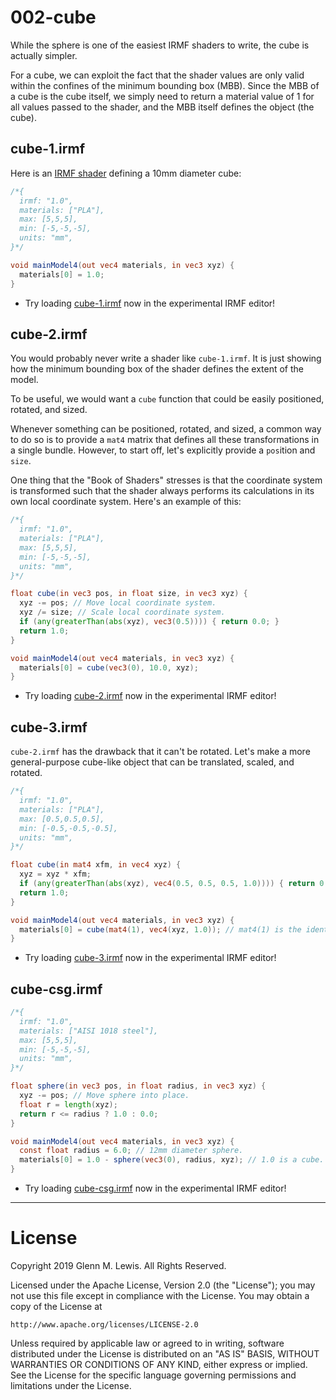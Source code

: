 # 002-cube

While the sphere is one of the easiest IRMF shaders to write, the cube is actually simpler.

For a cube, we can exploit the fact that the shader values are only valid within the
confines of the minimum bounding box (MBB). Since the MBB of a cube is the cube itself,
we simply need to return a material value of 1 for all values passed to the shader,
and the MBB itself defines the object (the cube).

## cube-1.irmf

Here is an [IRMF shader](cube-1.irmf) defining a 10mm diameter cube:

```glsl
/*{
  irmf: "1.0",
  materials: ["PLA"],
  max: [5,5,5],
  min: [-5,-5,-5],
  units: "mm",
}*/

void mainModel4(out vec4 materials, in vec3 xyz) {
  materials[0] = 1.0;
}
```

* Try loading [cube-1.irmf](https://gmlewis.github.io/irmf-editor/?s=github.com/gmlewis/irmf/blob/master/examples/002-cube/cube-1.irmf) now in the experimental IRMF editor!

## cube-2.irmf

You would probably never write a shader like `cube-1.irmf`. It is just showing
how the minimum bounding box of the shader defines the extent of the model.

To be useful, we would want a `cube` function that could be easily positioned,
rotated, and sized.

Whenever something can be positioned, rotated, and sized, a common
way to do so is to provide a `mat4` matrix that defines all these
transformations in a single bundle. However, to start off, let's explicitly
provide a `pos`ition and `size`.

One thing that the "Book of Shaders" stresses is that the coordinate system
is transformed such that the shader always performs its calculations in its
own local coordinate system. Here's an example of this:

```glsl
/*{
  irmf: "1.0",
  materials: ["PLA"],
  max: [5,5,5],
  min: [-5,-5,-5],
  units: "mm",
}*/

float cube(in vec3 pos, in float size, in vec3 xyz) {
  xyz -= pos; // Move local coordinate system.
  xyz /= size; // Scale local coordinate system.
  if (any(greaterThan(abs(xyz), vec3(0.5)))) { return 0.0; }
  return 1.0;
}

void mainModel4(out vec4 materials, in vec3 xyz) {
  materials[0] = cube(vec3(0), 10.0, xyz);
}
```

* Try loading [cube-2.irmf](https://gmlewis.github.io/irmf-editor/?s=github.com/gmlewis/irmf/blob/master/examples/002-cube/cube-2.irmf) now in the experimental IRMF editor!

## cube-3.irmf

`cube-2.irmf` has the drawback that it can't be rotated. Let's make a
more general-purpose cube-like object that can be translated, scaled,
and rotated.

```glsl
/*{
  irmf: "1.0",
  materials: ["PLA"],
  max: [0.5,0.5,0.5],
  min: [-0.5,-0.5,-0.5],
  units: "mm",
}*/

float cube(in mat4 xfm, in vec4 xyz) {
  xyz = xyz * xfm;
  if (any(greaterThan(abs(xyz), vec4(0.5, 0.5, 0.5, 1.0)))) { return 0.0; }
  return 1.0;
}

void mainModel4(out vec4 materials, in vec3 xyz) {
  materials[0] = cube(mat4(1), vec4(xyz, 1.0)); // mat4(1) is the identity matrix.
}
```

* Try loading [cube-3.irmf](https://gmlewis.github.io/irmf-editor/?s=github.com/gmlewis/irmf/blob/master/examples/002-cube/cube-3.irmf) now in the experimental IRMF editor!

## cube-csg.irmf

```glsl
/*{
  irmf: "1.0",
  materials: ["AISI 1018 steel"],
  max: [5,5,5],
  min: [-5,-5,-5],
  units: "mm",
}*/

float sphere(in vec3 pos, in float radius, in vec3 xyz) {
  xyz -= pos; // Move sphere into place.
  float r = length(xyz);
  return r <= radius ? 1.0 : 0.0;
}

void mainModel4(out vec4 materials, in vec3 xyz) {
  const float radius = 6.0; // 12mm diameter sphere.
  materials[0] = 1.0 - sphere(vec3(0), radius, xyz); // 1.0 is a cube.
}
```

* Try loading [cube-csg.irmf](https://gmlewis.github.io/irmf-editor/?s=github.com/gmlewis/irmf/blob/master/examples/002-cube/cube-csg.irmf) now in the experimental IRMF editor!

----------------------------------------------------------------------

# License

Copyright 2019 Glenn M. Lewis. All Rights Reserved.

Licensed under the Apache License, Version 2.0 (the "License");
you may not use this file except in compliance with the License.
You may obtain a copy of the License at

    http://www.apache.org/licenses/LICENSE-2.0

Unless required by applicable law or agreed to in writing, software
distributed under the License is distributed on an "AS IS" BASIS,
WITHOUT WARRANTIES OR CONDITIONS OF ANY KIND, either express or implied.
See the License for the specific language governing permissions and
limitations under the License.

